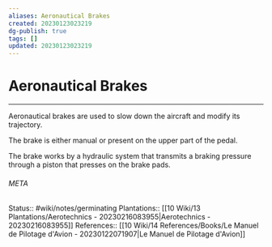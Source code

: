 ```yaml
---
aliases: Aeronautical Brakes
created: 20230123023219
dg-publish: true
tags: []
updated: 20230123023219
---
```

# Aeronautical Brakes
---
Aeronautical brakes are used to slow down the aircraft and modify its trajectory.

The brake is either manual or present on the upper part of the pedal.

The brake works by a hydraulic system that transmits a braking pressure through a piston that presses on the brake pads.





###### META
Status:: #wiki/notes/germinating 
Plantations:: [[10 Wiki/13 Plantations/Aerotechnics - 20230216083955\|Aerotechnics - 20230216083955]]
References:: [[10 Wiki/14 References/Books/Le Manuel de Pilotage d'Avion - 20230122071907\|Le Manuel de Pilotage d'Avion]]
